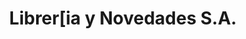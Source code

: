 ---
title: "Librer[ia y Novedades S.A."
url: /santiago-de-veraguas/librer-ia-y-novedades-s-a/
shop: libros
---